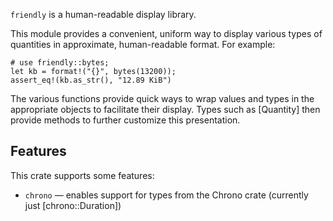 `friendly` is a human-readable display library.

This module provides a convenient, uniform way to display various types of quantities
in approximate, human-readable format.  For example:

```
# use friendly::bytes;
let kb = format!("{}", bytes(13200));
assert_eq!(kb.as_str(), "12.89 KiB")
```

The various functions provide quick ways to wrap values and types in the appropriate
objects to facilitate their display. Types such as [Quantity] then provide methods to
further customize this presentation.

## Features

This crate supports some features:

- `chrono` — enables support for types from the Chrono crate (currently just [chrono::Duration])
